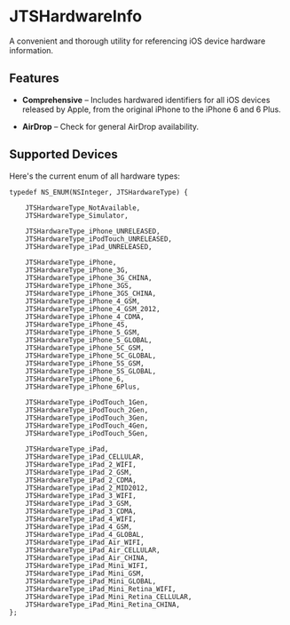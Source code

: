 JTSHardwareInfo
===============

A convenient and thorough utility for referencing iOS device hardware information.

## Features

- **Comprehensive** – Includes hardwared identifiers for all iOS devices released by Apple, from the original iPhone to the iPhone 6 and 6 Plus.

- **AirDrop** – Check for general AirDrop availability.

## Supported Devices

Here's the current enum of all hardware types:

```
typedef NS_ENUM(NSInteger, JTSHardwareType) {
    
    JTSHardwareType_NotAvailable,
    JTSHardwareType_Simulator,
    
    JTSHardwareType_iPhone_UNRELEASED,
    JTSHardwareType_iPodTouch_UNRELEASED,
    JTSHardwareType_iPad_UNRELEASED,
    
    JTSHardwareType_iPhone,
    JTSHardwareType_iPhone_3G,
    JTSHardwareType_iPhone_3G_CHINA,
    JTSHardwareType_iPhone_3GS,
    JTSHardwareType_iPhone_3GS_CHINA,
    JTSHardwareType_iPhone_4_GSM,
    JTSHardwareType_iPhone_4_GSM_2012,
    JTSHardwareType_iPhone_4_CDMA,
    JTSHardwareType_iPhone_4S,
    JTSHardwareType_iPhone_5_GSM,
    JTSHardwareType_iPhone_5_GLOBAL,
    JTSHardwareType_iPhone_5C_GSM,
    JTSHardwareType_iPhone_5C_GLOBAL,
    JTSHardwareType_iPhone_5S_GSM,
    JTSHardwareType_iPhone_5S_GLOBAL,
    JTSHardwareType_iPhone_6,
    JTSHardwareType_iPhone_6Plus,
    
    JTSHardwareType_iPodTouch_1Gen,
    JTSHardwareType_iPodTouch_2Gen,
    JTSHardwareType_iPodTouch_3Gen,
    JTSHardwareType_iPodTouch_4Gen,
    JTSHardwareType_iPodTouch_5Gen,
    
    JTSHardwareType_iPad,
    JTSHardwareType_iPad_CELLULAR,
    JTSHardwareType_iPad_2_WIFI,
    JTSHardwareType_iPad_2_GSM,
    JTSHardwareType_iPad_2_CDMA,
    JTSHardwareType_iPad_2_MID2012,
    JTSHardwareType_iPad_3_WIFI,
    JTSHardwareType_iPad_3_GSM,
    JTSHardwareType_iPad_3_CDMA,
    JTSHardwareType_iPad_4_WIFI,
    JTSHardwareType_iPad_4_GSM,
    JTSHardwareType_iPad_4_GLOBAL,
    JTSHardwareType_iPad_Air_WIFI,
    JTSHardwareType_iPad_Air_CELLULAR,
    JTSHardwareType_iPad_Air_CHINA,
    JTSHardwareType_iPad_Mini_WIFI,
    JTSHardwareType_iPad_Mini_GSM,
    JTSHardwareType_iPad_Mini_GLOBAL,
    JTSHardwareType_iPad_Mini_Retina_WIFI,
    JTSHardwareType_iPad_Mini_Retina_CELLULAR,
    JTSHardwareType_iPad_Mini_Retina_CHINA,
};
```
